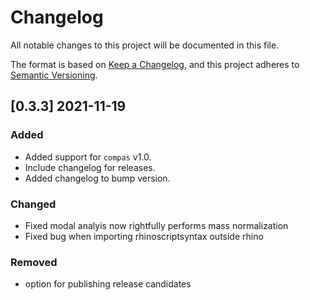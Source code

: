 # Changelog

All notable changes to this project will be documented in this file.

The format is based on [Keep a Changelog](https://keepachangelog.com/en/1.0.0/),
and this project adheres to [Semantic Versioning](https://semver.org/spec/v2.0.0.html).

## [0.3.3] 2021-11-19

### Added

* Added support for `compas` v1.0.
* Include changelog for releases.
* Added changelog to bump version.

### Changed

* Fixed modal analyis now rightfully performs mass normalization
* Fixed bug when importing rhinoscriptsyntax outside rhino

### Removed

* option for publishing release candidates
